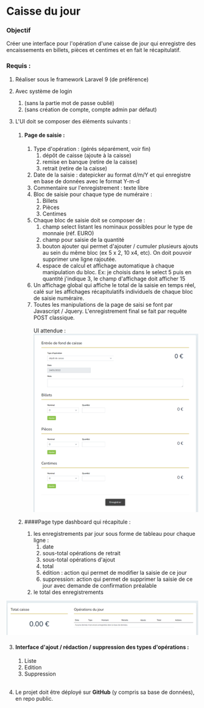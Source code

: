 # Caisse du jour
### Objectif
Créer une interface pour l'opération d'une caisse de jour qui enregistre des encaissements en billets, pièces et centimes et en fait le récapitulatif.

### Requis : 

1. Réaliser sous le framework Laravel 9 (de préférence)

3. Avec système de login 
   1. (sans la partie mot de passe oublié)
   2. (sans création de compte, compte admin par défaut)
   
3. L'UI doit se composer des éléments suivants :

   1. #### Page de saisie :
      1. Type d'opération : (gérés séparément, voir fin)
         1. dépôt de caisse (ajoute à la caisse)
         2. remise en banque (retire de la caisse)
         3. retrait (retire de la caisse)
      2. Date de la saisie : datepicker au format d/m/Y et qui enregistre en base de données avec le format Y-m-d
      3. Commentaire sur l'enregistrement : texte libre
      4. Bloc de saisie pour chaque type de numéraire :
         1. Billets
         2. Pièces
         3. Centimes
      5. Chaque bloc de saisie doit se composer de :
         1. champ select listant les nominaux possibles pour le type de monnaie (réf. EURO)
         2. champ pour saisie de la quantité 
         3. bouton ajouter qui permet d'ajouter / cumuler plusieurs ajouts au sein du même bloc (ex 5 x 2, 10 x4, etc). On doit pouvoir supprimer une ligne rajoutée.
         4. espace de calcul et affichage automatique à chaque manipulation du bloc. Ex: je choisis dans le select 5 puis en quantité j'indique 3, le champ d'affichage doit afficher 15
      6. Un affichage global qui affiche le total de la saisie en temps réel, calé sur les affichages récapitulatifs individuels de chaque bloc de saisie numéraire.
      7. Toutes les manipulations de la page de saisi se font par Javascript / Jquery. L'enregistrement final se fait par requête POST classique.\
         &nbsp;
      \
      UI attendue :
![img.png](img.png)
         

   2. ####Page type dashboard qui récapitule :
      1. les enregistrements par jour sous forme de tableau pour chaque ligne :
         1. date
         2. sous-total opérations de retrait
         3. sous-total opérations d'ajout
         4. total
         5. édition : action qui permet de modifier la saisie de ce jour
         6. suppression: action qui permet de supprimer la saisie de ce jour avec demande de confirmation préalable
      2. le total des enregistrements

![img_1.png](img_1.png)

  3. #### Interface d'ajout / rédaction / suppression des types d'opérations :
     1. Liste
     2. Edition
     3. Suppression\
        &nbsp;
        
4. Le projet doit être déployé sur **GitHub** (y compris sa base de données), en repo public.
